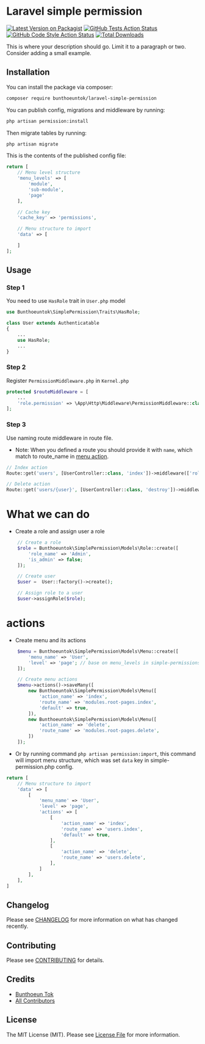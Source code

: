 # Laravel simple permission

[![Latest Version on Packagist](https://img.shields.io/packagist/v/bunthoeuntok/laravel-simple-permission.svg?style=flat-square)](https://packagist.org/packages/bunthoeuntok/laravel-simple-permission)
[![GitHub Tests Action Status](https://img.shields.io/github/workflow/status/bunthoeuntok/laravel-simple-permission/run-tests?label=tests)](https://github.com/bunthoeuntok/laravel-simple-permission/actions?query=workflow%3Arun-tests+branch%3Amain)
[![GitHub Code Style Action Status](https://img.shields.io/github/workflow/status/bunthoeuntok/laravel-simple-permission/Fix%20PHP%20code%20style%20issues?label=code%20style)](https://github.com/bunthoeuntok/laravel-simple-permission/actions?query=workflow%3A"Fix+PHP+code+style+issues"+branch%3Amain)
[![Total Downloads](https://img.shields.io/packagist/dt/bunthoeuntok/laravel-simple-permission.svg?style=flat-square)](https://packagist.org/packages/bunthoeuntok/laravel-simple-permission)

This is where your description should go. Limit it to a paragraph or two. Consider adding a small example.



## Installation

You can install the package via composer:

```bash
composer require bunthoeuntok/laravel-simple-permission
```

You can publish config, migrations and middleware by running:

```bash
php artisan permission:install
```

Then migrate tables by running:

```bash
php artisan migrate
```

This is the contents of the published config file:
```php
return [
    // Menu level structure
    'menu_levels' => [
        'module',
        'sub-module',
        'page'
    ],

    // Cache key
    'cache_key' => 'permissions',

    // Menu structure to import
    'data' => [

    ]
];
```


## Usage

### Step 1
You need to use ```HasRole``` trait in ```User.php``` model

```php
use Bunthoeuntok\SimplePermission\Traits\HasRole;

class User extends Authenticatable
{
    ...
    use HasRole;
    ...
}
```

### Step 2
Register ```PermissionMiddleware.php``` in ```Kernel.php```

```php
protected $routeMiddleware = [
    ...
    'role.permission' => \App\Http\Middleware\PermissionMiddleware::class
];
```

### Step 3
Use naming route middleware in route file.
- Note: When you defined a route you should provide it with ```name```, which match to route_name in [menu action](README.md#actions).

```php
// Index action
Route::get('users', [UserController::class, 'index'])->middleware(['role.psermission', 'auth'])->name('users.index');

// Delete action
Route::get('users/{user}', [UserController::class, 'destroy'])->middleware(['role.psermission', 'auth'])->name('users.destroy');
```


# What we can do
- Create a role and assign user a role
```php
    // Create a role
    $role = Bunthoeuntok\SimplePermission\Models\Role::create([
        'role_name' => 'Admin',
        'is_admin' => false;
    ]);

    // Create user
    $user =  User::factory()->create();

    // Assign role to a user
    $user->assignRole($role);

```
# actions
- Create menu and its actions

```php
    $menu = Bunthoeuntok\SimplePermission\Models\Menu::create([
        'menu_name' => 'User',
        'level' => 'page'; // base on menu_levels in simple-permissions.php config
    ]);

    // Create menu actions
    $menu->actions()->saveMany([
        new Bunthoeuntok\SimplePermission\Models\Menu([
            'action_name' => 'index',
            'route_name' => 'modules.root-pages.index',
            'default' => true,
        ]),
        new Bunthoeuntok\SimplePermission\Models\Menu([
            'action_name' => 'delete',
            'route_name' => 'modules.root-pages.delete',
        ])
    ]);

```
- Or by running command ```php artisan permission:import```, this command will import menu structure, which was set ```data``` key in simple-permission.php config.

```php
return [
    // Menu structure to import
    'data' => [
        [
            'menu_name' => 'User',
            'level' => 'page',
            'actions' => [
                [
                    'action_name' => 'index',
                    'route_name' => 'users.index',
                    'default' => true,
                ],
                [
                    'action_name' => 'delete',
                    'route_name' => 'users.delete',
                ],
            ]
        ],
    ],
]
```
## Changelog


Please see [CHANGELOG](CHANGELOG.md) for more information on what has changed recently.

## Contributing

Please see [CONTRIBUTING](CONTRIBUTING.md) for details.

## Credits

- [Bunthoeun Tok](https://github.com/bunthoeuntok)
- [All Contributors](../../contributors)

## License

The MIT License (MIT). Please see [License File](LICENSE.md) for more information.
